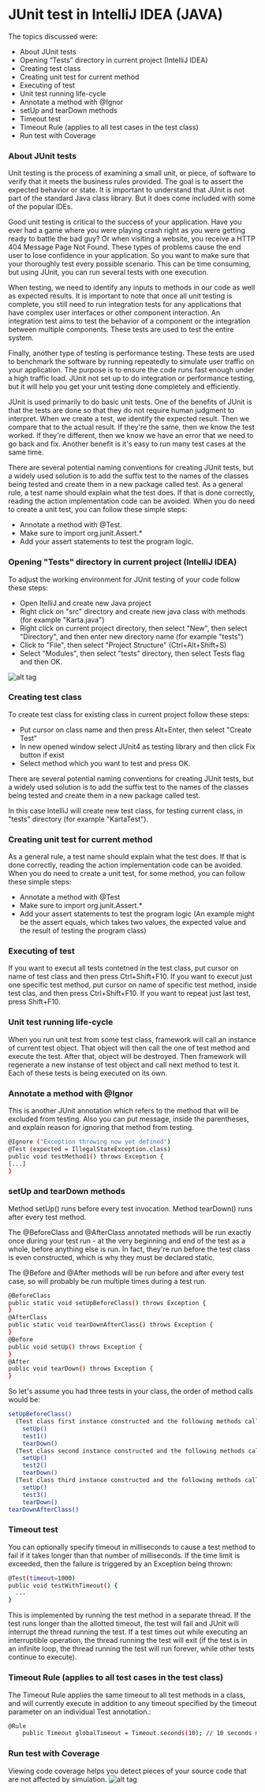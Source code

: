 # JUnit test in IntelliJ IDEA (JAVA)

The topics discussed were:
  - About JUnit tests
  - Opening “Tests” directory in current project (IntelliJ IDEA)
  - Creating test class
  - Creating unit test for current method
  - Executing of test
  - Unit test running life-cycle
  - Annotate a method with @Ignor
  - setUp and tearDown methods
  - Timeout test
  - Timeout Rule (applies to all test cases in the test class)
  - Run test with Coverage
  
### About JUnit tests

Unit testing is the process of examining a small unit, or piece, of software to verify that it meets the business rules provided. The goal is to assert the expected behavior or state. It is important to understand that JUnit is not part of the standard Java class library. But it does come included with some of the popular IDEs. 

Good unit testing is critical to the success of your application. Have you ever had a game where you were playing crash right as you were getting ready to battle the bad guy? Or when visiting a website, you receive a HTTP 404 Message Page Not Found. These types of problems cause the end user to lose confidence in your application. So you want to make sure that your thoroughly test every possible scenario. This can be time consuming, but using JUnit, you can run several tests with one execution.

When testing, we need to identify any inputs to methods in our code as well as expected results. It is important to note that once all unit testing is complete, you still need to run integration tests for any applications that have complex user interfaces or other component interaction. An integration test aims to test the behavior of a component or the integration between multiple components. These tests are used to test the entire system.

Finally, another type of testing is performance testing. These tests are used to benchmark the software by running repeatedly to simulate user traffic on your application. The purpose is to ensure the code runs fast enough under a high traffic load. JUnit not set up to do integration or performance testing, but it will help you get your unit testing done completely and efficiently.

JUnit is used primarily to do basic unit tests. One of the benefits of JUnit is that the tests are done so that they do not require human judgment to interpret. When we create a test, we identify the expected result. Then we compare that to the actual result. If they're the same, then we know the test worked. If they're different, then we know we have an error that we need to go back and fix. Another benefit is it's easy to run many test cases at the same time.

There are several potential naming conventions for creating JUnit tests, but a widely used solution is to add the suffix test to the names of the classes being tested and create them in a new package called test. As a general rule, a test name should explain what the test does. If that is done correctly, reading the action implementation code can be avoided. When you do need to create a unit test, you can follow these simple steps:
 - Annotate a method with @Test.
 - Make sure to import org.junit.Assert.*
 - Add your assert statements to test the program logic.

### Opening "Tests" directory in current project (IntelliJ IDEA) 

To adjust the working environment for JUnit testing of your code follow these steps:
- Open ItelliJ and create new Java project
- Right click on "src" directory and create new java class with methods (for example "Karta.java")
- Right click on current project directory, then select "New", then select "Directory", and then enter new directory name (for example "tests")
- Click to "File", then select "Project Structure" (Ctrl+Alt+Shift+S)
- Select "Modules", then select "tests" directory, then select Tests flag and then OK.

![alt tag](https://github.com/digital-cube/edu/blob/master/java/JUnit_Test_In_IntelliJ_IDEA/junit01.PNG)

### Creating test class

To create test class for existing class in current project follow these steps:
- Put cursor on class name and then press Alt+Enter, then select "Create Test"
- In new opened window select JUnit4 as testing library and then click Fix button if exist
- Select method which you want to test and press OK.

There are several potential naming conventions for creating JUnit tests, but a widely used solution is to add the suffix test to the names of the classes being tested and create them in a new package called test.

In this case IntelliJ will create new test class, for testing current class, in "tests" directory (for example "KartaTest").

### Creating unit test for current method
As a general rule, a test name should explain what the test does. If that is done correctly, reading the action implementation code can be avoided. 
When you do need to create a unit test, for some method, you can follow these simple steps:
 - Annotate a method with @Test
 - Make sure to import org.junit.Assert.*
 - Add your assert statements to test the program logic (An example might be the assert equals, which takes two values, the expected value and the result of testing the program class)

### Executing of test
If you want to execut all tests contetned in the test class, put cursor on name of test class and then press Ctrl+Shift+F10.
If you want to execut just one specific test method, put cursor on name of specific test method, inside test clas, and then press Ctrl+Shift+F10.
If you want to repeat just last test, press Shift+F10.

### Unit test running life-cycle 
When you run unit test from some test class, framework will call an instance of current test object. That object will then call the one of test method and execute the test. After that, object will be destroyed. 
Then framework will regenerate a new instanse of test object and call next method to test it.
Each of these tests is being executed on its own.

### Annotate a method with @Ignor
This is another JUnit annotation which refers to the method that will be excluded from testing. Also you can put message, inside the parentheses, and explain reason for ignoring that method from testing.
```sh
@Ignore ("Exception throwing now yet defined")
@Test (expected = IllegalStateException.class)
public void testMethod1() throws Exception {
[...]
}
```

### setUp and tearDown methods
Method setUp() runs before every test invocation. Method tearDown() runs after every test method. 

The @BeforeClass and @AfterClass annotated methods will be run exactly once during your test run - at the very beginning and end of the test as a whole, before anything else is run. In fact, they're run before the test class is even constructed, which is why they must be declared static.

The @Before and @After methods will be run before and after every test case, so will probably be run multiple times during a test run.
```sh
@BeforeClass
public static void setUpBeforeClass() throws Exception {
}
@AfterClass
public static void tearDownAfterClass() throws Exception {
}
@Before
public void setUp() throws Exception {
}
@After
public void tearDown() throws Exception {
}
```

So let's assume you had three tests in your class, the order of method calls would be:

```sh
setUpBeforeClass()
  (Test class first instance constructed and the following methods called on it)
    setUp()
    test1()
    tearDown()
  (Test class second instance constructed and the following methods called on it)
    setUp()
    test2()
    tearDown()
  (Test class third instance constructed and the following methods called on it)
    setUp()
    test3()
    tearDown()
tearDownAfterClass()
```
### Timeout test
You can optionally specify timeout in milliseconds to cause a test method to fail if it takes longer than that number of milliseconds. If the time limit is exceeded, then the failure is triggered by an Exception being thrown:
```sh
@Test(timeout=1000)
public void testWithTimeout() {
  ...
}
```
This is implemented by running the test method in a separate thread. If the test runs longer than the allotted timeout, the test will fail and JUnit will interrupt the thread running the test. If a test times out while executing an interruptible operation, the thread running the test will exit (if the test is in an infinite loop, the thread running the test will run forever, while other tests continue to execute).

### Timeout Rule (applies to all test cases in the test class)
The Timeout Rule applies the same timeout to all test methods in a class, and will currently execute in addition to any timeout specified by the timeout parameter on an individual Test annotation.:
```sh
@Rule
    public Timeout globalTimeout = Timeout.seconds(10); // 10 seconds max per method tested

```
### Run test with Coverage
Viewing code coverage helps you detect pieces of your source code that are not affected by simulation.
![alt tag](https://github.com/digital-cube/edu/blob/master/java/JUnit_Test_In_IntelliJ_IDEA/junit02.PNG)
  



